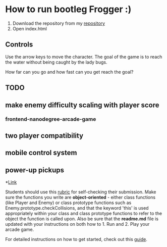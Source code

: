 # How to run bootleg Frogger :)

1. Download the repository from my [repository](https://github.com/Naiyachiri/thePlayground/frontend-nanodegree-arcade-game)
2. Open index.html

## Controls

Use the arrow keys to move the character. The goal of the game is to reach the water without being caught by the lady bugs.

How far can you go and how fast can you get reach the goal?

## TODO

## make enemy difficulty scaling with player score

### frontend-nanodegree-arcade-game

## two player compatibility

## mobile control system

## power-up pickups

*[Link](https://stackoverflow.com/questions/5203407/javascript-multiple-keys-pressed-at-once?utm_medium=organic&utm_source=google_rich_qa&utm_campaign=google_rich_qa)

Students should use this [rubric](https://review.udacity.com/#!/projects/2696458597/rubric) for self-checking their submission. Make sure the functions you write are **object-oriented** - either class functions (like Player and Enemy) or class prototype functions such as Enemy.prototype.checkCollisions, and that the keyword 'this' is used appropriately within your class and class prototype functions to refer to the object the function is called upon. Also be sure that the **readme.md** file is updated with your instructions on both how to 1. Run and 2. Play your arcade game.

For detailed instructions on how to get started, check out this [guide](https://docs.google.com/document/d/1v01aScPjSWCCWQLIpFqvg3-vXLH2e8_SZQKC8jNO0Dc/pub?embedded=true).
